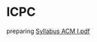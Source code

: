 # ICPC
preparing [Syllabus ACM I.pdf](https://github.com/user-attachments/files/22752972/Syllabus.ACM.I.pdf)
